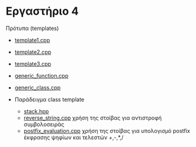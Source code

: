 # Εργαστήριο 4

Πρότυπα (templates)

* [template1.cpp](./../../cpp_playground/ex039/template1.cpp)
* [template2.cpp](./../../cpp_playground/ex039/template2.cpp)
* [template3.cpp](./../../cpp_playground/ex039/template3.cpp)
* [generic_function.cpp](./generic_function.cpp)
* [generic_class.cpp](./generic_class.cpp)

* Παράδειγμα class template
  * [stack.hpp](./../../cpp_playground/ex040/stack.hpp)
  * [reverse_string.cpp](./../../cpp_playground/ex040/reverse_string.cpp) χρήση της στοίβας για αντιστροφή συμβολοσειράς
  * [postfix_evaluation.cpp](./../../cpp_playground/ex040/postfix_evaluation.cpp) χρήση της στοίβας για υπολογισμό postfix έκφρασης ψηφίων και τελεστών +,-,*,/